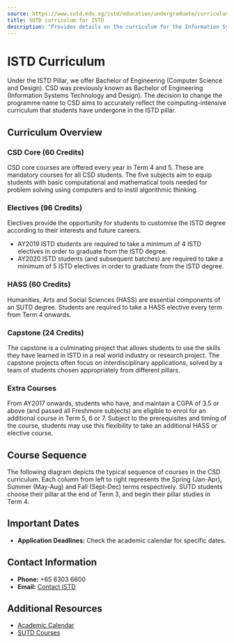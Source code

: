 ```yaml
---
source: https://www.sutd.edu.sg/istd/education/undergraduate/curriculum/#tabs
title: SUTD curriculum for ISTD
description: "Provides details on the curriculum for the Information Systems Technology and Design (ISTD) pillar."
---
```


# ISTD Curriculum

Under the ISTD Pillar, we offer Bachelor of Engineering (Computer Science and Design). CSD was previously known as Bachelor of Engineering (Information Systems Technology and Design). The decision to change the programme name to CSD aims to accurately reflect the computing-intensive curriculum that students have undergone in the ISTD pillar.

## Curriculum Overview

### CSD Core (60 Credits)
CSD core courses are offered every year in Term 4 and 5. These are mandatory courses for all CSD students. The five subjects aim to equip students with basic computational and mathematical tools needed for problem solving using computers and to instil algorithmic thinking.

### Electives (96 Credits)
Electives provide the opportunity for students to customise the ISTD degree according to their interests and future careers.
- AY2019 ISTD students are required to take a minimum of 4 ISTD electives in order to graduate from the ISTD degree.
- AY2020 ISTD students (and subsequent batches) are required to take a minimum of 5 ISTD electives in order to graduate from the ISTD degree.

### HASS (60 Credits)
Humanities, Arts and Social Sciences (HASS) are essential components of an SUTD degree. Students are required to take a HASS elective every term from Term 4 onwards.

### Capstone (24 Credits)
The capstone is a culminating project that allows students to use the skills they have learned in ISTD in a real world industry or research project. The capstone projects often focus on interdisciplinary applications, solved by a team of students chosen appropriately from different pillars.

### Extra Courses
From AY2017 onwards, students who have, and maintain a CGPA of 3.5 or above (and passed all Freshmore subjects) are eligible to enrol for an additional course in Term 5, 6 or 7. Subject to the prerequisites and timing of the course, students may use this flexibility to take an additional HASS or elective course.

## Course Sequence
The following diagram depicts the typical sequence of courses in the CSD curriculum. Each column from left to right represents the Spring (Jan-Apr), Summer (May-Aug) and Fall (Sept-Dec) terms respectively. SUTD students choose their pillar at the end of Term 3, and begin their pillar studies in Term 4.

## Important Dates
- **Application Deadlines:** Check the academic calendar for specific dates.

## Contact Information
- **Phone:** +65 6303 6600
- **Email:** [Contact ISTD](mailto:istd@sutd.edu.sg)

## Additional Resources
- [Academic Calendar](https://www.sutd.edu.sg/istd/education/undergraduate/academic-calendar/overview/ay2024-onwards/)
- [SUTD Courses](https://www.sutd.edu.sg/istd/education/undergraduate/courses/)